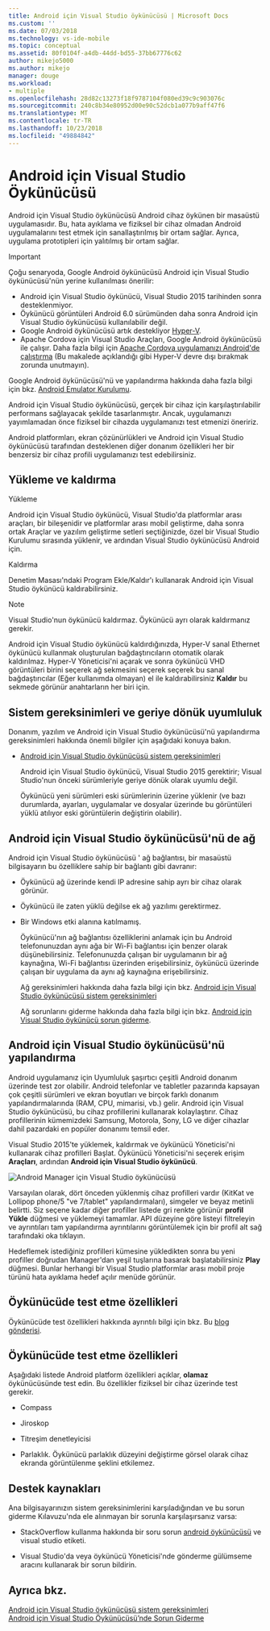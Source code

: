 ```yaml
---
title: Android için Visual Studio öykünücüsü | Microsoft Docs
ms.custom: ''
ms.date: 07/03/2018
ms.technology: vs-ide-mobile
ms.topic: conceptual
ms.assetid: 80f0104f-a4db-44dd-bd55-37bb67776c62
author: mikejo5000
ms.author: mikejo
manager: douge
ms.workload:
- multiple
ms.openlocfilehash: 28d82c13273f18f9787104f080ed39c9c903076c
ms.sourcegitcommit: 240c8b34e80952d00e90c52dcb1a077b9aff47f6
ms.translationtype: MT
ms.contentlocale: tr-TR
ms.lasthandoff: 10/23/2018
ms.locfileid: "49884842"
---
```

# <a name="visual-studio-emulator-for-android"></a>Android için Visual Studio Öykünücüsü

Android için Visual Studio öykünücüsü Android cihaz öykünen bir masaüstü uygulamasıdır. Bu, hata ayıklama ve fiziksel bir cihaz olmadan Android uygulamalarını test etmek için sanallaştırılmış bir ortam sağlar. Ayrıca, uygulama prototipleri için yalıtılmış bir ortam sağlar.  

> [!IMPORTANT]
> Çoğu senaryoda, Google Android öykünücüsü Android için Visual Studio öykünücüsü'nün yerine kullanılması önerilir:
> - Android için Visual Studio öykünücü, Visual Studio 2015 tarihinden sonra desteklenmiyor.
> - Öykünücü görüntüleri Android 6.0 sürümünden daha sonra Android için Visual Studio öykünücüsü kullanılabilir değil.
> - Google Android öykünücüsü artık destekliyor [Hyper-V](https://docs.microsoft.com/xamarin/android/get-started/installation/android-emulator/hardware-acceleration#hyper-v).
> - Apache Cordova için Visual Studio Araçları, Google Android öykünücüsü ile çalışır. Daha fazla bilgi için [Apache Cordova uygulamanızı Android'de çalıştırma](/visualstudio/cross-platform/tools-for-cordova/run-your-app/run-app-android#google-android-emulator) (Bu makalede açıklandığı gibi Hyper-V devre dışı bırakmak zorunda unutmayın).
>
> Google Android öykünücüsü'nü ve yapılandırma hakkında daha fazla bilgi için bkz. [Android Emulator Kurulumu](https://docs.microsoft.com/xamarin/android/get-started/installation/android-emulator/).
  
 Android için Visual Studio öykünücüsü, gerçek bir cihaz için karşılaştırılabilir performans sağlayacak şekilde tasarlanmıştır. Ancak, uygulamanızı yayımlamadan önce fiziksel bir cihazda uygulamanızı test etmenizi öneririz.  
  
 Android platformları, ekran çözünürlükleri ve Android için Visual Studio öykünücüsü tarafından desteklenen diğer donanım özellikleri her bir benzersiz bir cihaz profili uygulamanızı test edebilirsiniz.
  
##  <a name="Installing"></a> Yükleme ve kaldırma  
 Yükleme  
  
 Android için Visual Studio öykünücü, Visual Studio'da platformlar arası araçları, bir bileşenidir ve platformlar arası mobil geliştirme, daha sonra ortak Araçlar ve yazılım geliştirme setleri seçtiğinizde, özel bir Visual Studio Kurulumu sırasında yüklenir, ve ardından Visual Studio öykünücüsü Android için.  
  
 Kaldırma  
  
 Denetim Masası'ndaki Program Ekle/Kaldır'ı kullanarak Android için Visual Studio öykünücü kaldırabilirsiniz.  
  
> [!NOTE]
>  Visual Studio'nun öykünücü kaldırmaz. Öykünücü ayrı olarak kaldırmanız gerekir.  
  
 Android için Visual Studio öykünücü kaldırdığınızda, Hyper-V sanal Ethernet öykünücü kullanmak oluşturulan bağdaştırıcıların otomatik olarak kaldırılmaz. Hyper-V Yöneticisi'ni açarak ve sonra öykünücü VHD görüntüleri birini seçerek ağ sekmesini seçerek seçerek bu sanal bağdaştırıcılar (Eğer kullanımda olmayan) el ile kaldırabilirsiniz **Kaldır** bu sekmede görünür anahtarların her biri için.  
  
##  <a name="Requirements"></a> Sistem gereksinimleri ve geriye dönük uyumluluk  
 Donanım, yazılım ve Android için Visual Studio öykünücüsü'nü yapılandırma gereksinimleri hakkında önemli bilgiler için aşağıdaki konuya bakın.  
  
- [Android için Visual Studio öykünücüsü sistem gereksinimleri](../cross-platform/system-requirements-for-the-visual-studio-emulator-for-android.md)  
  
  Android için Visual Studio öykünücü, Visual Studio 2015 gerektirir; Visual Studio'nun önceki sürümleriyle geriye dönük olarak uyumlu değil.  
  
  Öykünücü yeni sürümleri eski sürümlerinin üzerine yüklenir (ve bazı durumlarda, ayarları, uygulamalar ve dosyalar üzerinde bu görüntüleri yüklü atılıyor eski görüntülerin değiştirin olabilir).  
  
##  <a name="Networking"></a> Android için Visual Studio öykünücüsü'nü de ağ  
 Android için Visual Studio öykünücüsü ' ağ bağlantısı, bir masaüstü bilgisayarın bu özelliklere sahip bir bağlantı gibi davranır:  
  
- Öykünücü ağ üzerinde kendi IP adresine sahip ayrı bir cihaz olarak görünür.  
  
- Öykünücü ile zaten yüklü değilse ek ağ yazılımı gerektirmez.  
  
- Bir Windows etki alanına katılmamış.  
  
  Öykünücü'nın ağ bağlantısı özelliklerini anlamak için bu Android telefonunuzdan aynı ağa bir Wi-Fi bağlantısı için benzer olarak düşünebilirsiniz. Telefonunuzda çalışan bir uygulamanın bir ağ kaynağına, Wi-Fi bağlantısı üzerinden erişebilirsiniz, öykünücü üzerinde çalışan bir uygulama da aynı ağ kaynağına erişebilirsiniz.  
  
  Ağ gereksinimleri hakkında daha fazla bilgi için bkz. [Android için Visual Studio öykünücüsü sistem gereksinimleri](../cross-platform/system-requirements-for-the-visual-studio-emulator-for-android.md)  
  
  Ağ sorunlarını giderme hakkında daha fazla bilgi için bkz. [Android için Visual Studio öykünücü sorun giderme](../cross-platform/troubleshooting-the-visual-studio-emulator-for-android.md).  
  
##  <a name="Configuring"></a> Android için Visual Studio öykünücüsü'nü yapılandırma  
 Android uygulamanız için Uyumluluk şaşırtıcı çeşitli Android donanım üzerinde test zor olabilir. Android telefonlar ve tabletler pazarında kapsayan çok çeşitli sürümleri ve ekran boyutları ve birçok farklı donanım yapılandırmalarında (RAM, CPU, mimarisi, vb.) gelir. Android için Visual Studio öykünücüsü, bu cihaz profillerini kullanarak kolaylaştırır. Cihaz profillerinin kümemizdeki Samsung, Motorola, Sony, LG ve diğer cihazlar dahil pazardaki en popüler donanımı temsil eder.  
  
 Visual Studio 2015'te yüklemek, kaldırmak ve öykünücü Yöneticisi'ni kullanarak cihaz profilleri Başlat. Öykünücü Yöneticisi'ni seçerek erişim **Araçları**, ardından **Android için Visual Studio öykünücü**.  
  
 ![Android Manager için Visual Studio öykünücüsü](../cross-platform/media/android_emu_manager.png "Android_Emu_Manager")  
  
 Varsayılan olarak, dört önceden yüklenmiş cihaz profilleri vardır (KitKat ve Lollipop phone/5 "ve 7/tablet" yapılandırmaları), simgeler ve beyaz metinli belirtti. Siz seçene kadar diğer profiller listede gri renkte görünür **profil Yükle** düğmesi ve yüklemeyi tamamlar. API düzeyine göre listeyi filtreleyin ve ayrıntıları tam yapılandırma ayrıntılarını görüntülemek için bir profil alt sağ tarafındaki oka tıklayın.  
  
 Hedeflemek istediğiniz profilleri kümesine yükledikten sonra bu yeni profiller doğrudan Manager'dan yeşil tuşlarına basarak başlatabilirsiniz **Play** düğmesi. Bunlar herhangi bir Visual Studio platformlar arası mobil proje türünü hata ayıklama hedef açılır menüde görünür.  
  
##  <a name="FeaturesTest"></a> Öykünücüde test etme özellikleri  
 Öykünücüde test özellikleri hakkında ayrıntılı bilgi için bkz. Bu [blog gönderisi](https://blogs.msdn.microsoft.com/devops/2014/11/12/introducing-visual-studios-emulator-for-android/).  
  
##  <a name="FeaturesNonTest"></a> Öykünücüde test etme özellikleri  
 Aşağıdaki listede Android platform özellikleri açıklar, **olamaz** öykünücüsünde test edin. Bu özellikler fiziksel bir cihaz üzerinde test gerekir.  
  
-   Compass  
  
-   Jiroskop  
  
-   Titreşim denetleyicisi  
  
-   Parlaklık. Öykünücü parlaklık düzeyini değiştirme görsel olarak cihaz ekranda görüntülenme şeklini etkilemez.  
  
##  <a name="Support"></a> Destek kaynakları  
 Ana bilgisayarınızın sistem gereksinimlerini karşıladığından ve bu sorun giderme Kılavuzu'nda ele alınmayan bir sorunla karşılaşırsanız varsa:  
  
-   StackOverflow kullanma hakkında bir soru sorun [android öykünücüsü](http://stackoverflow.com/questions/tagged/android-emulator) ve visual studio etiketi.  
  
-   Visual Studio'da veya öykünücü Yöneticisi'nde gönderme gülümseme aracını kullanarak bir sorun bildirin.  
  
## <a name="see-also"></a>Ayrıca bkz.  
 [Android için Visual Studio öykünücüsü sistem gereksinimleri](../cross-platform/system-requirements-for-the-visual-studio-emulator-for-android.md)   
 [Android için Visual Studio Öykünücüsü’nde Sorun Giderme](../cross-platform/troubleshooting-the-visual-studio-emulator-for-android.md)
